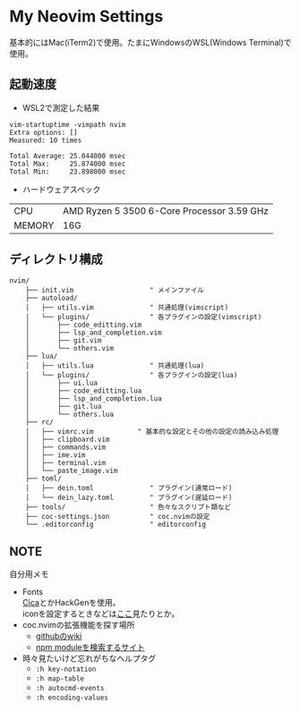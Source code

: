 # My Neovim Settings
基本的にはMac(iTerm2)で使用。たまにWindowsのWSL(Windows Terminal)で使用。  

## 起動速度
- WSL2で測定した結果
```
vim-startuptime -vimpath nvim
Extra options: []
Measured: 10 times

Total Average: 25.044000 msec
Total Max:     25.874000 msec
Total Min:     23.898000 msec
```

- ハードウェアスペック

| | |
| ---- | ---- |
|  CPU  |  AMD Ryzen 5 3500 6-Core Processor                 3.59 GHz  |
| MEMORY | 16G |

## ディレクトリ構成
```
nvim/
    ├── init.vim                   " メインファイル
    ├── autoload/
    │   ├── utils.vim              " 共通処理(vimscript)
    │   └── plugins/               " 各プラグインの設定(vimscript)
    │       ├── code_editting.vim
    │       ├── lsp_and_completion.vim
    │       ├── git.vim
    │       └── others.vim
    ├── lua/
    │   ├── utils.lua              " 共通処理(lua)
    │   └── plugins/               " 各プラグインの設定(lua)
    │       ├── ui.lua
    │       ├── code_editting.lua
    │       ├── lsp_and_completion.lua
    │       ├── git.lua
    │       └── others.lua
    ├── rc/
    │   ├── vimrc.vim           " 基本的な設定とその他の設定の読み込み処理
    │   ├── clipboard.vim
    │   ├── commands.vim
    │   ├── ime.vim
    │   ├── terminal.vim
    │   └── paste_image.vim
    ├── toml/
    │   ├── dein.toml              " プラグイン(通常ロード)
    │   └── dein_lazy.toml         " プラグイン(遅延ロード)
    ├── tools/                     " 色々なスクリプト類など
    ├── coc-settings.json          " coc.nvimの設定
    └── .editorconfig              " editorconfig
```

## NOTE
自分用メモ
- Fonts  
[Cica](https://github.com/miiton/Cica/releases/download/v5.0.3/Cica_v5.0.3.zip)とかHackGenを使用。  
iconを設定するときなどは[ここ](https://www.nerdfonts.com/cheat-sheet)見たりとか。
- coc.nvimの拡張機能を探す場所
  - [githubのwiki](https://github.com/neoclide/coc.nvim/wiki/Using-coc-extensions#implemented-coc-extensions)
  - [npm moduleを検索するサイト](https://www.npmjs.com/search?q=keywords%3Acoc.nvim)
- 時々見たいけど忘れがちなヘルプタグ
  - `:h key-notation`
  - `:h map-table`
  - `:h autocmd-events`
  - `:h encoding-values`
